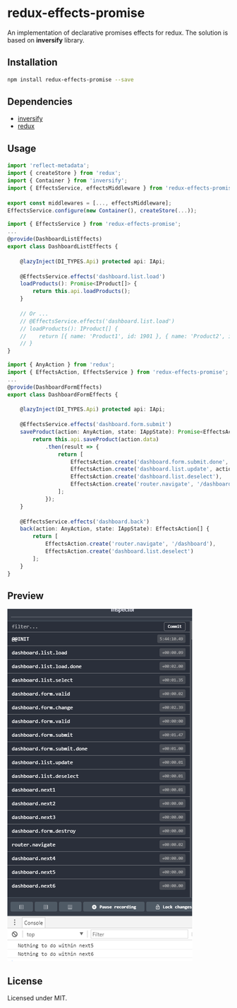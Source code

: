 # redux-effects-promise

An implementation of declarative promises effects for redux. The solution is based on **inversify** library.

## Installation

```sh
npm install redux-effects-promise --save
```

## Dependencies

* [inversify](https://www.npmjs.com/package/inversify)
* [redux](https://github.com/reactjs/redux)

## Usage

```typescript
import 'reflect-metadata';
import { createStore } from 'redux';
import { Container } from 'inversify';
import { EffectsService, effectsMiddleware } from 'redux-effects-promise';

export const middlewares = [..., effectsMiddleware];
EffectsService.configure(new Container(), createStore(...));
```

```typescript
import { EffectsService } from 'redux-effects-promise';
...
@provide(DashboardListEffects)
export class DashboardListEffects {

	@lazyInject(DI_TYPES.Api) protected api: IApi;

	@EffectsService.effects('dashboard.list.load')
	loadProducts(): Promise<IProduct[]> {
		return this.api.loadProducts();
	}

    // Or ...
    // @EffectsService.effects('dashboard.list.load')
    // loadProducts(): IProduct[] {
    //    return [{ name: 'Product1', id: 1901 }, { name: 'Product2', id: 1902 }];
    // }
}
```

```typescript
import { AnyAction } from 'redux';
import { EffectsAction, EffectsService } from 'redux-effects-promise';
...
@provide(DashboardFormEffects)
export class DashboardFormEffects {

	@lazyInject(DI_TYPES.Api) protected api: IApi;

	@EffectsService.effects('dashboard.form.submit')
	saveProduct(action: AnyAction, state: IAppState): Promise<EffectsAction[]> {
		return this.api.saveProduct(action.data)
			.then(result => {
				return [
					EffectsAction.create('dashboard.form.submit.done', result),
					EffectsAction.create('dashboard.list.update', action.data),
					EffectsAction.create('dashboard.list.deselect'),
					EffectsAction.create('router.navigate', '/dashboard')
				];
			});
	}

	@EffectsService.effects('dashboard.back')
	back(action: AnyAction, state: IAppState): EffectsAction[] {
		return [
			EffectsAction.create('router.navigate', '/dashboard'),
			EffectsAction.create('dashboard.list.deselect')
		];
	}
}
```

## Preview

![00](preview/00.png)

## License

Licensed under MIT.